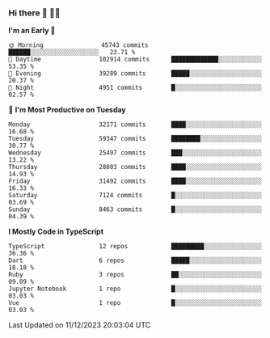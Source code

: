 ### Hi there 👋 🧑‍💻



<!--START_SECTION:waka-->
**I'm an Early 🐤** 

```text
🌞 Morning                45743 commits       ██████░░░░░░░░░░░░░░░░░░░   23.71 % 
🌆 Daytime                102914 commits      █████████████░░░░░░░░░░░░   53.35 % 
🌃 Evening                39289 commits       █████░░░░░░░░░░░░░░░░░░░░   20.37 % 
🌙 Night                  4951 commits        █░░░░░░░░░░░░░░░░░░░░░░░░   02.57 % 
```
📅 **I'm Most Productive on Tuesday** 

```text
Monday                   32171 commits       ████░░░░░░░░░░░░░░░░░░░░░   16.68 % 
Tuesday                  59347 commits       ████████░░░░░░░░░░░░░░░░░   30.77 % 
Wednesday                25497 commits       ███░░░░░░░░░░░░░░░░░░░░░░   13.22 % 
Thursday                 28803 commits       ████░░░░░░░░░░░░░░░░░░░░░   14.93 % 
Friday                   31492 commits       ████░░░░░░░░░░░░░░░░░░░░░   16.33 % 
Saturday                 7124 commits        █░░░░░░░░░░░░░░░░░░░░░░░░   03.69 % 
Sunday                   8463 commits        █░░░░░░░░░░░░░░░░░░░░░░░░   04.39 % 
```


**I Mostly Code in TypeScript** 

```text
TypeScript               12 repos            █████████░░░░░░░░░░░░░░░░   36.36 % 
Dart                     6 repos             █████░░░░░░░░░░░░░░░░░░░░   18.18 % 
Ruby                     3 repos             ██░░░░░░░░░░░░░░░░░░░░░░░   09.09 % 
Jupyter Notebook         1 repo              █░░░░░░░░░░░░░░░░░░░░░░░░   03.03 % 
Vue                      1 repo              █░░░░░░░░░░░░░░░░░░░░░░░░   03.03 % 
```




 Last Updated on 11/12/2023 20:03:04 UTC
<!--END_SECTION:waka-->


